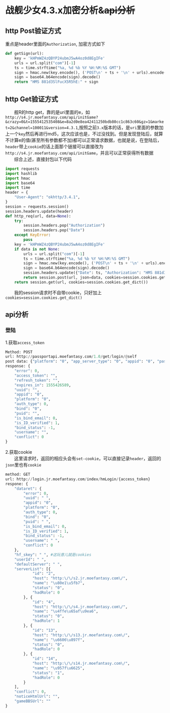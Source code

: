 # 战舰少女4.3.x加密分析&~~api分析~~  

## http Post验证方式

重点是header里面的`Authorization`, 加密方式如下  

``` python
def getSign(url):
    key = 'kHPmWZ4zQBYP24ubmJ5wA4oz0d8EgIFe'
    urls = url.split("com")[-1]
    ts = time.strftime("%a, %d %b %Y %H:%M:%S GMT")
    sign = hmac.new(key.encode(), ('POST\n' + ts + '\n' + urls).encode(), hashlib.sha1).digest()
    sign = base64.b64encode(sign).decode()
    return "HMS 881d3SlFucX5R5hE:" + sign
```

## http Get验证方式  

&emsp;&emsp;舰R的http get，靠的是uri里面的e，如`http://s4.jr.moefantasy.com/api/initGame?&crazy=0&t=1555412535408&e=8a2d0e8ea42411250bdb80cc1c863c60&gz=1&market=2&channel=100011&version=4.3.1`,按照之前`3.x`版本的话，是`uri`里面的参数加上一个`key`然后再进行md5，这次应该也是，不过没找到。但是发现登陆后，就算不计算e的值(甚至所有参数都不加)都可以正常请求数据，也就是说，在登陆后，`header`带上`cookie`的话上面那个链接可以直接改为`http://s4.jr.moefantasy.com/api/initGame`，并且可以正常获得所有数据  
&emsp;&emsp;综合上述，直接封包以下代码  

``` python
import requests
import hashlib
import hmac
import base64
import time
header = {
    "User-Agent": "okhttp/3.4.1",
}
session = requests.session()
session.headers.update(header)
def http_req(url, data=None):
    try:
        session.headers.pop("Authorization")
        session.headers.pop("Date")
    except KeyError:
        pass
    key = 'kHPmWZ4zQBYP24ubmJ5wA4oz0d8EgIFe'
    if data is not None:
        urls = url.split("com")[-1]
        ts = time.strftime("%a, %d %b %Y %H:%M:%S GMT")
        sign = hmac.new(key.encode(), ('POST\n' + ts + '\n' + urls).encode(), hashlib.sha1).digest()
        sign = base64.b64encode(sign).decode()
        session.headers.update({"Date": ts, "Authorization": "HMS 881d3SlFucX5R5hE:" + sign})
        return session.post(url, json=data, cookies=session.cookies.get_dict())
    return session.get(url, cookies=session.cookies.get_dict())
```

&emsp;&emsp;我的session请求时不自带cookie，只好加上`cookies=session.cookies.get_dict()`  

## api分析

### 登陆

1.获取`access_token`  

``` python
Method: POST
url: http://passportapi.moefantasy.com/1.0/get/login/@self
post data: {"platform": "0", "app_server_type": "0", "appid": "0", "password": "", "username": ""}
response: {
	"error": 0,
	"access_token": "",
	"refresh_token": "",
	"expires_in": 1555426589,
	"uuid": "",
	"appid": "0",
	"platform": "0",
	"auth_type": 0,
	"bind": "0",
	"puid": "",
	"is_bind_email": 0,
	"is_ID_verified": 1,
	"bind_status": -1,
	"username": "",
	"conflict": 0
}
```

2.获取cookie  
&emsp;&emsp;这里请求时，返回的相应头会有`set-cookie`，可以直接记录`header`，返回的`json`里也有`cookie`

``` python
method: GET
url: http://login.jr.moefantasy.com/index/hmLogin/{access_token}
respone: {
	"dataret": {
		"error": 0,
		"uuid": " ",
		"appid": "0",
		"platform": "0",
		"auth_type": 0,
		"bind": "0",
		"puid": " ",
		"is_bind_email": 0,
		"is_ID_verified": 1,
		"bind_status": -1,
		"username": " ",
		"conflict": 0
	},
	"hf_skey": " ", #这玩意儿就是cookies
	"userId": " ",
	"defaultServer": " ",
	"serverList": [{
			"id": "2",
			"host": "http:\/\/s2.jr.moefantasy.com\/",
			"name": "\u80e1\u5fb7",
			"status": "0",
			"hadRole": 0
		}, {
			"id": "4",
			"host": "http:\/\/s4.jr.moefantasy.com\/",
			"name": "\u4ffe\u65af\u9ea6",
			"status": "0",
			"hadRole": 1
		}, {
			"id": "13",
			"host": "http:\/\/s13.jr.moefantasy.com\/",
			"name": "\u6606\u897f",
			"status": "0",
			"hadRole": 0
		}, {
			"id": "14",
			"host": "http:\/\/s14.jr.moefantasy.com\/",
			"name": "\u957f\u6625",
			"status": "1",
			"hadRole": 0
		}
	],
	"conflict": 0,
	"noticeHtmlUrl": "",
	"gameBBSUrl": ""
}
```

